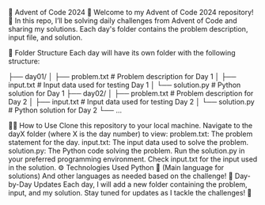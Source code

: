 🎄 Advent of Code 2024 🎄
Welcome to my Advent of Code 2024 repository! 🎉 In this repo, I’ll be solving daily challenges from Advent of Code and sharing my solutions. Each day's folder contains the problem description, input file, and solution.

📁 Folder Structure
Each day will have its own folder with the following structure:

├── day01/
│ ├── problem.txt # Problem description for Day 1
│ ├── input.txt # Input data used for testing Day 1
│ └── solution.py # Python solution for Day 1
├── day02/
│ ├── problem.txt # Problem description for Day 2
│ ├── input.txt # Input data used for testing Day 2
│ └── solution.py # Python solution for Day 2
└── ...

🧑‍💻 How to Use
Clone this repository to your local machine.
Navigate to the dayX folder (where X is the day number) to view:
problem.txt: The problem statement for the day.
input.txt: The input data used to solve the problem.
solution.py: The Python code solving the problem.
Run the solution.py in your preferred programming environment.
Check input.txt for the input used in the solution.
⚙️ Technologies Used
Python 🐍 (Main language for solutions)
And other languages as needed based on the challenge!
📜 Day-by-Day Updates
Each day, I will add a new folder containing the problem, input, and my solution. Stay tuned for updates as I tackle the challenges! 🎁
